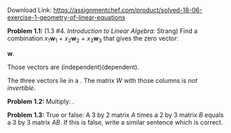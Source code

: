 Download Link: https://assignmentchef.com/product/solved-18-06-exercise-1-geometry-of-linear-equations
<br>



<strong>Problem</strong> <strong>1.1:</strong> (1.3 #4. <em>Introduction</em> <em>to</em> <em>Linear</em> <em>Algebra:</em> Strang) Find a combination <em>x</em><sub>1</sub><strong>w</strong><sub>1</sub> + <em>x</em><sub>2</sub><strong>w</strong><sub>2</sub> + <em>x</em><sub>3</sub><strong>w</strong><sub>3</sub> that gives the zero vector:

<strong>w</strong>.

Those vectors are (independent)(dependent).

The three vectors lie in a . The matrix <em>W</em> with those columns is <em>not</em> <em>invertible</em>.




<strong>Problem</strong> <strong>1.2:</strong> Multiply: .

<strong>Problem</strong> <strong>1.3:</strong> True or false: A 3 by 2 matrix <em>A</em> times a 2 by 3 matrix <em>B</em> equals a 3 by 3 matrix <em>AB</em>. If this is false, write a similar sentence which is correct.


